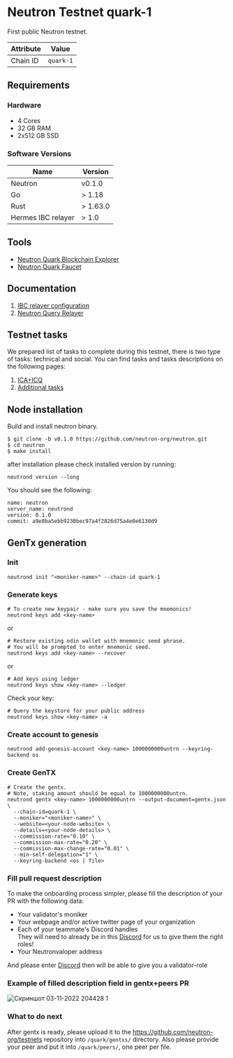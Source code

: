 # Neutron Testnet quark-1

First public Neutron testnet.
  
| Attribute | Value     |
|-----------|-----------|
| Chain ID  | `quark-1` |

## Requirements

### Hardware

* 4 Cores
* 32 GB RAM
* 2x512 GB SSD

### Software Versions

| Name               | Version  |
|--------------------|----------|
| Neutron            | v0.1.0   |
| Go                 | > 1.18   |
| Rust               | > 1.63.0 |
| Hermes IBC relayer | > 1.0    |

## Tools

* [Neutron Quark Blockchain Explorer](http://explorer.quark.ntrn.info)
* [Neutron Quark Faucet](http://faucet.quark.ntrn.info)

## Documentation

1. [IBC relayer configuration](./ibc-relayer/instruction.md)
2. [Neutron Query Relayer](./icq-relayer/README.md)

## Testnet tasks

We prepared list of tasks to complete during this testnet, there is two type of tasks: technical and social. You can find tasks and tasks descriptions on the following pages:
1. [ICA+ICQ](./testcases/ICA%2BICQ.md)
2. [Additional tasks](./testcases/Additional%20tasks.md)

## Node installation

Build and install neutron binary. 

```
$ git clone -b v0.1.0 https://github.com/neutron-org/neutron.git
$ cd neutron
$ make install
```

after installation please check installed version by running:

`neutrond version --long`

You should see the following:
```
name: neutron
server_name: neutrond
version: 0.1.0
commit: a9e8ba5ebb9230bec97a4f2826d75a4e0e6130d9

``` 


## GenTx generation

### Init
```bash:
neutrond init "<moniker-name>" --chain-id quark-1
```

### Generate keys

```bash:
# To create new keypair - make sure you save the mnemonics!
neutrond keys add <key-name> 
```

or
```
# Restore existing odin wallet with mnemonic seed phrase. 
# You will be prompted to enter mnemonic seed. 
neutrond keys add <key-name> --recover
```
or
```
# Add keys using ledger
neutrond keys show <key-name> --ledger
```

Check your key:
```
# Query the keystore for your public address 
neutrond keys show <key-name> -a
```

### Create account to genesis

```
neutrond add-genesis-account <key-name> 1000000000untrn --keyring-backend os
```

### Create GenTX

```
# Create the gentx.
# Note, staking amount should be equal to 1000000000untrn.
neutrond gentx <key-name> 1000000000untrn --output-document=gentx.json \
  --chain-id=quark-1 \
  --moniker="<moniker-name>" \
  --website=<your-node-website> \
  --details=<your-node-details> \
  --commission-rate="0.10" \
  --commission-max-rate="0.20" \
  --commission-max-change-rate="0.01" \
  --min-self-delegation="1" \
  --keyring-backend <os | file>
```

### Fill pull request description

To make the onboarding process simpler, please fill the description of your PR with the following data: <br/>
- Your validator's moniker
- Your webpage and/or active twitter page of your organization
- Each of your teammate's Discord handles <br/>
They will need to already be in this [Discord](https://discord.gg/r82yeMu9Rf) for us to give them the right roles! <br/>
- Your Neutronvaloper address

And please enter [Discord](https://discord.gg/r82yeMu9Rf) then will be able to give you a validator-role

### Example of filled description field in gentx+peers PR

![Скриншот 03-11-2022 204428 1](https://user-images.githubusercontent.com/92199696/199796600-73f34a6f-c75c-4443-a598-21a50c067f91.png)
<br/>

### What to do next

After gentx is ready, please upload it to the https://github.com/neutron-org/testnets repository into `/quark/gentxs/` directory. Also please provide your peer and put it into  `/quark/peers/`, one peer per file.
